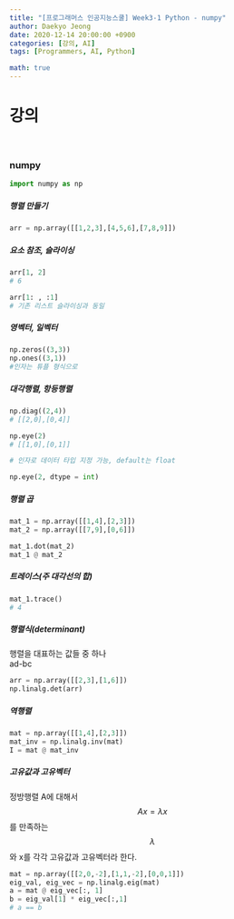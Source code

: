 ```yaml
---
title: "[프로그래머스 인공지능스쿨] Week3-1 Python - numpy"
author: Daekyo Jeong
date: 2020-12-14 20:00:00 +0900
categories: [강의, AI]
tags: [Programmers, AI, Python]

math: true
---
```


# **강의**   
<br/>

### **numpy**  

```py
import numpy as np
```

##### **행렬 만들기**

```py
arr = np.array([[1,2,3],[4,5,6],[7,8,9]])
```

##### **요소 참조, 슬라이싱**

```py
arr[1, 2]
# 6

arr[1: , :1]
# 기존 리스트 슬라이싱과 동일
```  

##### **영벡터, 일벡터**

```py
np.zeros((3,3))
np.ones((3,1))
#인자는 튜플 형식으로
```

##### **대각행렬, 항등행렬**

```py
np.diag((2,4))
# [[2,0],[0,4]]

np.eye(2)
# [[1,0],[0,1]]

# 인자로 데이터 타입 지정 가능, default는 float

np.eye(2, dtype = int)
```
##### **행렬 곱**

```py
mat_1 = np.array([[1,4],[2,3]])
mat_2 = np.array([[7,9],[0,6]])

mat_1.dot(mat_2)
mat_1 @ mat_2
```

##### **트레이스(주 대각선의 합)**

```py
mat_1.trace()
# 4
```

##### **행렬식(determinant)**

행렬을 대표하는 값들 중 하나  
ad-bc

```py
arr = np.array([[2,3],[1,6]])
np.linalg.det(arr)
```

##### **역행렬**

```py
mat = np.array([[1,4],[2,3]])
mat_inv = np.linalg.inv(mat)
I = mat @ mat_inv
```

##### **고유값과 고유벡터**

정방행렬 A에 대해서 $$Ax = \lambda x$$를 만족하는 $$\lambda $$와 x를 각각 고유값과 고유벡터라 한다.  

```py
mat = np.array([[2,0,-2],[1,1,-2],[0,0,1]])
eig_val, eig_vec = np.linalg.eig(mat)
a = mat @ eig_vec[:, 1]
b = eig_val[1] * eig_vec[:,1]
# a == b
```

<br/>
